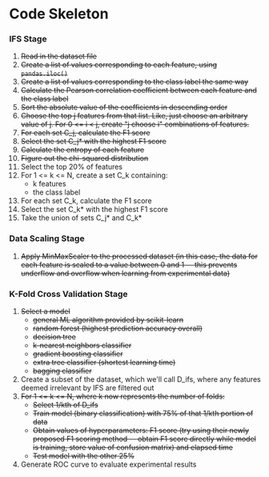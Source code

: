 # Code Skeleton
### IFS Stage
1. ~~Read in the dataset file~~
2. ~~Create a list of values corresponding to each feature, using ```pandas.iloc()```~~
3. ~~Create a list of values corresponding to the class label the same way~~
4. ~~Calculate the Pearson correlation coefficient between each feature and the class label~~
5. ~~Sort the absolute value of the coefficients in descending order~~
6. ~~Choose the top j features from that list. Like, just choose an arbitrary value of j. For 0 <= i < j, create "j choose i" combinations of features.~~
7. ~~For each set C_j, calculate the F1 score~~
8. ~~Select the set C_j* with the highest F1 score~~
9. ~~Calculate the entropy of each feature~~
10. ~~Figure out the chi-squared distribution~~
11. Select the top 20% of features
12. For 1 <= k <= N, create a set C_k containing:
    - k features
    - the class label
13. For each set C_k, calculate the F1 score
14. Select the set C_k* with the highest F1 score
15. Take the union of sets C_j* and C_k*

### Data Scaling Stage
1. ~~Apply MinMaxScaler to the processed dataset (in this case, the data for each feature is scaled to a value between 0 and 1 -- this prevents underflow and overflow when learning from experimental data)~~

### K-Fold Cross Validation Stage
1. ~~Select a model~~
    - ~~general ML algorithm provided by scikit-learn~~
    - ~~random forest (highest prediction accuracy overall)~~
    - ~~decision tree~~
    - ~~k-nearest neighbors classifier~~
    - ~~gradient boosting classifier~~
    - ~~extra tree classifier (shortest learning time)~~
    - ~~bagging classifier~~
2. Create a subset of the dataset, which we'll call D_ifs, where any features deemed irrelevant by IFS are filtered out
3. ~~For 1 <= k <= N, where k now represents the number of folds:~~
    - ~~Select 1/kth of D_ifs~~
    - ~~Train model (binary classification) with 75% of that 1/kth portion of data~~
    - ~~Obtain values of hyperparameters: F1 score (try using their newly proposed F1 scoring method -- obtain F1 score directly while model is training, store value of confusion matrix) and elapsed time~~
    - ~~Test model with the other 25%~~
4. Generate ROC curve to evaluate experimental results